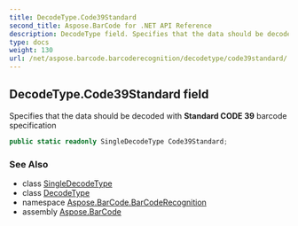 ```yaml
---
title: DecodeType.Code39Standard
second_title: Aspose.BarCode for .NET API Reference
description: DecodeType field. Specifies that the data should be decoded with Standard CODE 39 barcode specification
type: docs
weight: 130
url: /net/aspose.barcode.barcoderecognition/decodetype/code39standard/
---
```

## DecodeType.Code39Standard field

Specifies that the data should be decoded with **Standard CODE 39** barcode specification

```csharp
public static readonly SingleDecodeType Code39Standard;
```

### See Also

* class [SingleDecodeType](../../singledecodetype/)
* class [DecodeType](../)
* namespace [Aspose.BarCode.BarCodeRecognition](../../../aspose.barcode.barcoderecognition/)
* assembly [Aspose.BarCode](../../../)


